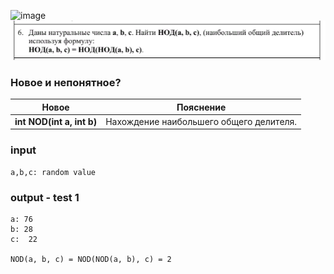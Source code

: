 ![image](f.png)
![image](w.png)

### Новое и непонятное?
Новое           | Пояснение
----------------|----------------------
**int NOD(int a, int b)** | Нахождение наибольшего общего делителя.


### input
```
a,b,c: random value
```

### output - test 1
```
a: 76
b: 28
c:  22

NOD(a, b, c) = NOD(NOD(a, b), c) = 2
```
